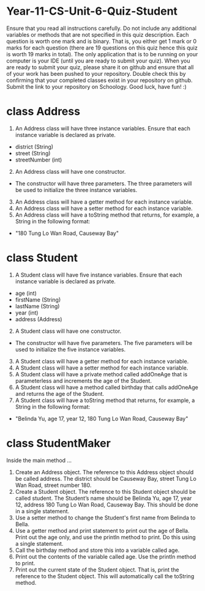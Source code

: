 # Year-11-CS-Unit-6-Quiz-Student

Ensure that you read all instructions carefully. Do not include any additional variables or methods that are not specified in this quiz description. Each question is worth one mark and is binary. That is, you either get 1 mark or 0 marks for each question (there are 19 questions on this quiz hence this quiz is worth 19 marks in total). The only application that is to be running on your computer is your IDE (until you are ready to submit your quiz). When you are ready to submit your quiz, please share it on github and ensure that all of your work has been pushed to your repository. Double check this by confirming that your completed classes exist in your repository on github. Submit the link to your repository on Schoology.
Good luck, have fun! :)

# class Address
1. An Address class will have three instance variables. Ensure that each instance variable is declared as private.
* district (String)
* street (String)
* streetNumber (int)
2. An Address class will have one constructor. 
* The constructor will have three parameters. The three parameters will be used to initialize the three instance variables. 
3. An Address class will have a getter method for each instance variable.
4. An Address class will have a setter method for each instance variable.
5. An Address class will have a toString method that returns, for example, a String in the following format:
* "180 Tung Lo Wan Road, Causeway Bay"
# class Student
1. A Student class will have five instance variables. Ensure that each instance variable is declared as private.
* age (int)
* firstName (String)
* lastName (String)
* year (int)
* address (Address)
2. A Student class will have one constructor.
* The constructor will have five parameters. The five parameters will be used to initialize the five instance variables. 
3. A Student class will have a getter method for each instance variable.
4. A Student class will have a setter method for each instance variable.
5. A Student class will have a private method called addOneAge that is parameterless and increments the age of the Student.
6. A Student class will have a method called birthday that calls addOneAge and returns the age of the Student.
7. A Student class will have a toString method that returns, for example, a String in the following format:
* "Belinda Yu, age 17, year 12, 180 Tung Lo Wan Road, Causeway Bay"
# class StudentMaker
Inside the main method …
1. Create an Address object. The reference to this Address object should be called address. The district should be Causeway Bay, street Tung Lo Wan Road, street number 180.
2. Create a Student object. The reference to this Student object should be called student. The Student’s name should be Belinda Yu, age 17, year 12, address 180 Tung Lo Wan Road, Causeway Bay. This should be done in a single statement.
3. Use a setter method to change the Student's first name from Belinda to Bella.
4. Use a getter method and print statement to print out the age of Bella. Print out the age only, and use the println method to print. Do this using a single statement.
5. Call the birthday method and store this into a variable called age.
6. Print out the contents of the variable called age. Use the println method to print.
7. Print out the current state of the Student object. That is, print the reference to the Student object. This will automatically call the toString method.
